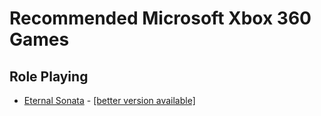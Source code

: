 # Recommended Microsoft Xbox 360 Games

## Role Playing

* <a name="eternal-sonata">[Eternal Sonata](https://www.gamefaqs.com/xbox360/934162-eternal-sonata) - [[better version available]](PS3.md#eternal-sonata)

